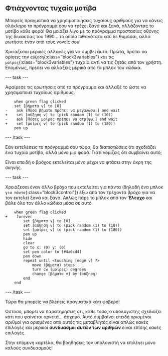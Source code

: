 ## Φτιάχνοντας τυχαία μοτίβα

Μπορείς πραγματικά να χρησιμοποιήσεις τυχαίους αριθμούς για να κάνεις ολόκληρο το πρόγραμμά σου να τρέχει ξανά και ξανά, αλλάζοντας το μοτίβο κάθε φορά! Θα μοιάζει λίγο με το πρόγραμμα προστασίας οθόνης της δεκαετίας του 1990... το οποίο πιθανότατα εσύ δε θυμάσαι, αλλά ρωτήστε έναν από τους γονείς σου!

Χρειάζεσαι μερικές αλλαγές για να συμβεί αυτό. Πρώτα, πρέπει να ορίσεις την `αύξηση`{:class="block3variables"} και τις `μοίρες`{:class="block3variables"} τυχαία αντί να τις ζητάς από τον χρήστη. Επομένως, πρέπει να αλλάξεις μερικά από τα μπλοκ του κώδικα.

--- task ---

Αφαίρεσε τις ερωτήσεις από το πρόγραμμα και άλλαξέ το ώστε να χρησιμοποιεί τυχαίους αριθμούς.

```blocks3
    when green flag clicked
    set [βήματα v] to [0]
-    ask [Πόσα βήματα πρέπει να μεγαλώσω;] and wait
+    set [αύξηση v] to (pick random (1) to (10))
-    ask [Πόσες μοίρες πρέπει να στρίψω;] and wait
+    set [μοίρες v] to (pick random (1) to (180))
    pen up
```

--- /task ---

Εάν εκτελέσεις το πρόγραμμά σου τώρα, θα διαπιστώσεις ότι σχεδιάζει ένα τυχαίο μοτίβο, αλλά μόνο μία φορά. Γιατί νομίζεις ότι συμβαίνει αυτό;

Είναι επειδή ο βρόχος εκτελείται μόνο μέχρι να φτάσει στην άκρη της σκηνής.

--- task ---

Χρειάζεσαι έναν άλλο βρόχο που εκτελείται για πάντα (δηλαδή ένα μπλοκ `για πάντα`{:class="block3control"}) έξω από τον τρέχοντα βρόχο για να τον εκτελεί ξανά και ξανά. Απλώς πάρε το μπλοκ από τον **Έλεγχο** και βάλε όλο τον άλλο κώδικα μέσα σε αυτό.

```blocks3
    when green flag clicked
+    forever 
        set [βήματα v] to [0]
        set [αύξηση v] to (pick random (1) to (10))
        set [μοίρες v] to (pick random (1) to (180))
        pen up
        hide
        clear
        go to x: (0) y: (0)
        set pen color to [#4a6cd4]
        pen down
        repeat until <touching [edge v] ?> 
            move (βήματα) steps
            turn cw (μοίρες) degrees
            change [βήματα v] by (αύξηση)
        end
    end
```

--- /task ---

Τώρα θα μπορείς να βλέπεις πραγματικά κάτι φοβερό!

Ωστόσο, μπορεί να παρατηρήσεις ότι, κάθε τόσο, ο υπολογιστής σχεδιάζει κάτι που φαίνεται αρκετά... άσχημο. Αυτό συμβαίνει επειδή ορισμένοι αριθμοί για ορισμένες από αυτές τις μεταβλητές είναι απλώς κακές επιλογές και μερικοί **συνδυασμοί αυτών των αριθμών** είναι επίσης κακές επιλογές.

Στην επόμενη καρτέλα, θα βοηθήσεις τον υπολογιστή να επιλέγει μόνο καλούς συνδυασμούς!